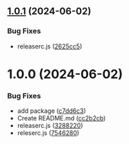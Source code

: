 ## [1.0.1](https://github.com/Preliy/semantic-release-test/compare/v1.0.0...v1.0.1) (2024-06-02)


### Bug Fixes

* releaserc.js ([2625cc5](https://github.com/Preliy/semantic-release-test/commit/2625cc50afade4cc340dce683a2867ea6f18e80b))

# 1.0.0 (2024-06-02)


### Bug Fixes

* add package ([c7dd6c3](https://github.com/Preliy/semantic-release-test/commit/c7dd6c36e7f4e20b247a36d8db690158e6ced644))
* Create README.md ([cc2b2cb](https://github.com/Preliy/semantic-release-test/commit/cc2b2cb5cf44c6ac387a236d67bfd6fcd9f4ff46))
* releaserc.js ([3288220](https://github.com/Preliy/semantic-release-test/commit/3288220097247814b09d8e1cc2227e94c7e1297f))
* releserc.js ([7546280](https://github.com/Preliy/semantic-release-test/commit/75462801f4c3204d77188543eac2fc043179273a))
